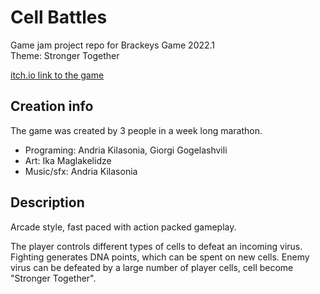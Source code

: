 # Cell Battles
Game jam project repo for Brackeys Game 2022.1  
Theme: Stronger Together

[itch.io link to the game](https://andriak-47.itch.io/cell-battles)

## Creation info
The game was created by 3 people in a week long marathon.
- Programing: Andria Kilasonia, Giorgi Gogelashvili
- Art: Ika Maglakelidze
- Music/sfx: Andria Kilasonia

## Description
Arcade style, fast paced with action packed gameplay.  

The player controls different types of cells to defeat an incoming virus. 
Fighting generates DNA points, which can be spent on new cells. Enemy virus 
can be defeated by a large number of player cells, cell become "Stronger Together".
